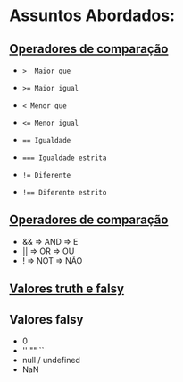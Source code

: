 #  Assuntos Abordados:

  

##  [Operadores de comparação](https://github.com/ronaldo-aquino/logica-de-programacao-javascript/blob/master/01-operadores-de-comparacoes.js)

  

 -     >  Maior que
 -     >= Maior igual
 -     < Menor que
 -     <= Menor igual
 -     == Igualdade
 -     === Igualdade estrita
 -     != Diferente
 -     !== Diferente estrito

  

##  [Operadores de comparação](https://github.com/ronaldo-aquino/logica-de-programacao-javascript/blob/master/02-operadores-logicos.js)

  

 - && => AND => E
 - || => OR => OU
 - ! => NOT => NÃO
 
  

##  [Valores truth e falsy](https://github.com/ronaldo-aquino/logica-de-programacao-javascript/blob/master/03-truth-falsy.js)

  

## Valores falsy
 
  

 - 0
 - '' "" ``
 - null / undefined
 - NaN